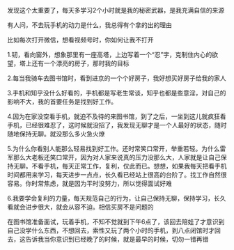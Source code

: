 
发现这个太重要了，每天多学习2个小时就是我的秘密武器，是我充满自信的来源


有人问，不去玩手机的动力是什么，我总得有个拿的出的理由

比如每次打开微信，想看视频号时，你如何让我不打开

1.韧，看向窗外，想象那里有一座高塔，上边写着一个“忍”字，克制住内心的欲望，塔上还有一个漂亮的房子，那时我的目标

2.每当我骑车去图书馆时，看到进京的一个个好房子，我好想买好房子给我的家人

3.手机和知乎没什么好看的，手机都是写老生常谈，知乎也都是些意淫，对自己的影响不大，我的首要任务是找到好工作。

4.因为在家没空看手机，就迫不及待的来图书馆，到了之后，一坐到这儿就疯狂看手机，已经很难忍了，这时候就没招了，我发现无聊才是一个人最好的状态，随时随地保持无聊。就没那么多火急火燎

5.为什么你看别人能那么轻易找到好工作。还时常笑口常开，举重若轻。为什么雷军那么大老板还笑口常开，因为对人家来说真的压力没那么大，人家就是让自己保持无聊。不看手机，每天正常工作，复利，仅此而已。想想，如果我每天把看手机时间都用来学习，每天进步一点点，长久看已经站上很高的台阶了。找工作自然很容易。你时常焦虑，就是因为平时没努力，所以觉得面试好难

6.我要学会复利的力量，每天规范自己的行为，让自己保持无聊，保持学习，长久看就会进步很大，就会从容不迫。相信买房不是问题的


在图书馆准备面试，玩着手机，不知不觉就到下午6点了，该回去陪娃了才意识到自己没学什么东西，不想回去，索性又玩了两个小时的手机，到八点闭馆时才回去，这告诉我当你意识到已经晚了的时候，就是最早的时候，切勿一错再错
